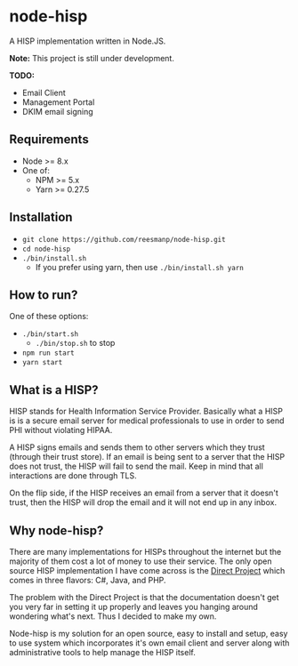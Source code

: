 # node-hisp
A HISP implementation written in Node.JS.

**Note:** This project is still under development.

**TODO:**
- Email Client
- Management Portal
- DKIM email signing

## Requirements
- Node >= 8.x
- One of:
  - NPM >= 5.x
  - Yarn >= 0.27.5

## Installation
- `git clone https://github.com/reesmanp/node-hisp.git`
- `cd node-hisp`
- `./bin/install.sh`
  - If you prefer using yarn, then use `./bin/install.sh yarn`

## How to run?
One of these options:
- `./bin/start.sh`
  - `./bin/stop.sh` to stop
- `npm run start`
- `yarn start`

## What is a HISP?
HISP stands for Health Information Service Provider. Basically what a HISP is is a secure email server for medical professionals to use in order to send PHI without violating HIPAA.

A HISP signs emails and sends them to other servers which they trust (through their trust store). If an email is being sent to a server that the HISP does not trust, the HISP will fail to send the mail. Keep in mind that all interactions are done through TLS.

On the flip side, if the HISP receives an email from a server that it doesn't trust, then the HISP will drop the email and it will not end up in any inbox.

## Why node-hisp?
There are many implementations for HISPs throughout the internet but the majority of them cost a lot of money to use their service. The only open source HISP implementation I have come across is the [Direct Project](http://wiki.directproject.org) which comes in three flavors: C#, Java, and PHP.

The problem with the Direct Project is that the documentation doesn't get you very far in setting it up properly and leaves you hanging around wondering what's next. Thus I decided to make my own.

Node-hisp is my solution for an open source, easy to install and setup, easy to use system which incorporates it's own email client and server along with administrative tools to help manage the HISP itself.
